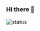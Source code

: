 ### Hi there 👋

![status](https://github-readme-stats.vercel.app/api?username=Niruri&show_icons=true&theme=transparent)

